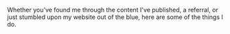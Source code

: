 Whether you've found me through the content I've published, a referral, or just stumbled upon my website out of the blue, here are some of the things I do.